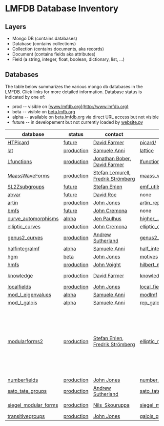 # LMFDB Database Inventory

## Layers
* Mongo DB (contains databases)
* Database (contains collections)
* Collection (contains documents, aka records)
* Document (contains fields aka attributes)
* Field (a string, integer, float, boolean, dictionary, list, ...)

## Databases

The table below summarizes the various mongo db databases in the LMFDB.  Click links for more detailed information.
Database status is indicated by one of:
* prod -- visible on [www.lmfdb.org](http://www.lmfdb.org)
* beta -- visible on [beta.lmfb.org](http://beta.lmfdb.org)
* alpha -- available on [beta.lmfdb.org](http://beta.lmfdb.org) via direct URL access but not visible
* future -- in developement but not currently loaded by [website.py](https://github.com/LMFDB/lmfdb/blob/master/lmfdb/website.py)

|database|status|contact|code|collections|
|---|---|---|---|---|
|[HTPicard](https://github.com/LMFDB/lmfdb-inventory/blob/master/db-HTPicard.md)|[future](https://github.com/LMFDB/lmfdb/issues/1431#issuecomment-225549206)|[David Farmer](https://github.com/davidfarmer)|[picard/](https://github.com/LMFDB/lmfdb/tree/master/lmfdb/modular_forms/maass_forms/picard/)|[picard](http://beta.lmfdb.org/api/HTPicard/picard)|
|[lat](https://github.com/LMFDB/lmfdb-inventory/blob/master/db-Lattices.md)|[production](http://www.lmfdb.org/Lattice)|[Samuele Anni](https://github.com/sanni85)|[lattice](https://github.com/LMFDB/lmfdb/tree/master/lmfdb/lattice/)|[lat](http://www.lmfdb.org/api/Lattices/lat)|
|[Lfunctions](https://github.com/LMFDB/lmfdb-inventory/blob/master/db-Lfunctions.md)|[production](http://www.lmfdb.org/L/)|[Jonathan Bober](https://github.com/jwbober), [David&nbsp;Farmer](https://github.com/davidfarmer)|[lfunctions](https://github.com/LMFDB/lmfdb/tree/master/lmfdb/lfunctions)|[instances](http://www.lmfdb.org/api/Lfunctions/instances), [Lfunctions](http://www.lmfdb.org/api/Lfunctions/Lfunctions)|
|[MaassWaveForms](https://github.com/LMFDB/lmfdb-inventory/blob/master/db-MaassWaveForms.md)|[production](http://www.lmfdb.org/ModularForm/GL2/Q/Maass/)|[Stefan Lemurell](https://github.com/lemurell), [Fredrik&nbsp;Strömberg](https://github.com/fredstro)|[maass_waveforms](https://github.com/LMFDB/lmfdb/tree/master/lmfdb/modular_forms/maass_forms/maass_waveforms/)|to be added|
|[SL2Zsubgroups](https://github.com/LMFDB/lmfdb-inventory/blob/master/db-SL2Zsubgroups.md)|[future](https://github.com/LMFDB/lmfdb/issues/1407)|[Stefan Ehlen](https://github.com/sehlen)|[emf_utils.py](https://github.com/LMFDB/lmfdb/tree/master/lmfdb/modular_forms/elliptic_modular_forms/backend/emf_utils.py)|[groups](http://beta.lmfdb.org/api/SL2Zsubgroups/groups)|
|[abvar](https://github.com/LMFDB/lmfdb-inventory/blob/master/db-abvar.md)|[future](https://github.com/LMFDB/lmfdb/issues/1431#issuecomment-225533734)|[David Roe](https://github.com/roed314)|none|[fq_iosg](http://beta.lmfdb.org/api/abvar/fq_isog)|
|[artin](https://github.com/LMFDB/lmfdb-inventory/blob/master/db-artin.md)|[production](http://www.lmfdb.org/ArtinRepresentation/)|[John Jones](https://github.com/jwj61)|[artin_representations](https://github.com/LMFDB/lmfdb/tree/master/lmfdb/artin_representations)|[representations](http://www.lmfdb.org/api/artin/representations), [field_data](http://www.lmfdb.org/api/artin/field_data)|
|[bmfs](https://github.com/LMFDB/lmfdb-inventory/edit/master/db-bmfs.md)|[future](https://github.com/LMFDB/lmfdb/issues/1431#issuecomment-225529987)|[John Cremona](https://github.com/JohnCremona)|none|[dimensions](http://beta.lmfdb.org/api/bmfs/dimensions)|
|[curve_automorphisms](https://github.com/LMFDB/lmfdb-inventory/edit/master/db-curve_automorphisms.md)|[alpha](http://beta.lmfdb.org/HigherGenus/C/aut/)|[Jen Paulhus](https://github.com/jenpaulhus)|[higher_..._automorphisms](https://github.com/LMFDB/lmfdb/tree/master/lmfdb/higher_genus_w_automorphisms)|[families](http://beta.lmfdb.org/api/curve_automorphisms/families)|
|[elliptic_curves](https://github.com/LMFDB/lmfdb-inventory/edit/master/db-elliptic_curves.md)|[production](http://www.lmfdb.org/EllipticCurve/)|[John Cremona](https://github.com/JohnCremona)|[elliptic_curves](https://github.com/LMFDB/lmfdb/tree/master/lmfdb/elliptic_curves/)|[curves](http://www.lmfdb.org/api/elliptic_curves/curves), [nfcurves](http://www.lmfdb.org/api/elliptic_curves/nfcurves), [padic_db](http://www.lmfdb.org/api/elliptic_curves/padic_db)|
|[genus2_curves](https://github.com/LMFDB/lmfdb-inventory/blob/master/db-genus2_curves.md)|[production](http://www.lmfdb.org/Genus2Curve/Q/)|[Andrew Sutherland](https://github.com/AndrewVSutherland)|[genus2_curves](https://github.com/LMFDB/lmfdb/tree/master/lmfdb/genus2_curves/)|[curves](http://www.lmfdb.org/api/genus2_curves/curves), [endomorphisms](http://www.lmfdb.org/api/genus2_curves/endomorphisms)|
|[halfintegralmf](https://github.com/LMFDB/lmfdb-inventory/blob/master/db-halfintegralmf.md)|[alpha](http://beta.lmfdb.org/ModularForm/GL2/Q/holomorphic/half/)|[Samuele Anni](https://github.com/sanni85)|[half_integral_weight_forms](https://github.com/LMFDB/lmfdb/tree/master/lmfdb/half_integral_weight_forms)|[forms](http://beta.lmfdb.org/api/halfintegralmf/forms)|
|[hgm](https://github.com/LMFDB/lmfdb-inventory/blob/master/db-hgm.md)|[beta](http://beta.lmfdb.org/Motive/Hypergeometric/Q/)|[John Jones](https://github.com/jwj61)|[motives](https://github.com/LMFDB/lmfdb/tree/master/lmfdb/motives)|[families](http://beta.lmfdb.org/api/hgm/families), [motives](http://beta.lmfdb.org/api/hgm/motives)|
|[hmfs](https://github.com/LMFDB/lmfdb-inventory/blob/master/db-hmfs.md)|[production](http://www.lmfdb.org/ModularForm/GL2/TotallyReal/)|[John Voight](https://github.com/jvoight)|[hilbert_modular_forms](https://github.com/LMFDB/lmfdb/tree/master/lmfdb/hilbert_modular_forms)|[fields](http://www.lmfdb.org/api/hmfs/fields), [forms](http://www.lmfdb.org/api/hmfs/forms)|
|[knowledge](https://github.com/LMFDB/lmfdb-inventory/edit/master/db-knowledge.md)|[production](http://www.lmfdb.org/knowledge)|[David Farmer](https://github.com/davidfarmer)|[knowledge](https://github.com/LMFDB/lmfdb/tree/master/lmfdb/knowledge/)|[meta](http://www.lmfdb.org/api/knowledge/meta), [knowls](http://www.lmfdb.org/api/knowledge/knowls), [deleted_knowls](http://www.lmfdb.org/api/knowledge/deleted_knowls), [history](http://www.lmfdb.org/api/knowledge/history)|
|[localfields](https://github.com/LMFDB/lmfdb-inventory/blob/master/db-localfields.md)|[production](http://www.lmfdb.org/LocalField)|[John Jones](https://github.com/jwj61)|[local_fields](https://github.com/LMFDB/lmfdb/tree/master/lmfdb/local_fields)|[fields](http://www.lmfdb.org/api/local_fields/fields)|
|[mod_l_eigenvalues](https://github.com/LMFDB/lmfdb-inventory/edit/master/db-mod_l_eigenvalues.md)|[alpha](http://beta.lmfdb.org/ModularForm/GL2/ModL/)|[Samuele Anni](https://github.com/sanni85)|[modlmf](https://github.com/LMFDB/lmfdb/tree/master/lmfdb/modlmf)|[modlmf](http://beta.lmfdb.org/api/mod_l_eigenvalues/modlmf)|
|[mod_l_galois](https://github.com/LMFDB/lmfdb-inventory/blob/master/db-mod_l_galois.md)|[alpha](http://beta.lmfdb.org/Representation/Galois/ModL/)|[Samuele Anni](https://github.com/sanni85)|[rep_galois_modl](https://github.com/LMFDB/lmfdb/tree/master/lmfdb/rep_galois_modl)|[reps](http://beta.lmfdb.org/api/mod_l_galois/reps)|
|[modularforms2](https://github.com/LMFDB/lmfdb-inventory/edit/master/db-modularforms2.md)|[production](http://www.lmfdb.org/ModularForm/GL2/Q/holomorphic/)|[Stefan Ehlen](https://github.com/sehlen), [Fredrik Strömberg](https://github.com/fredstro)|[elliptic_modular_forms](https://github.com/LMFDB/lmfdb/tree/master/lmfdb/modular_forms/elliptic_modular_forms)|[dimension_table](http://www.lmfdb.org/api/modularforms2/dimension_table), [webchar](http://www.lmfdb.org/api/modularforms2/webchar), [webchar.chunks](http://www.lmfdb.org/api/modularforms2/webchar.chunks), [webchar.files](http://www.lmfdb.org/api/modularforms2/webchar.files), [webmodformspace](http://www.lmfdb.org/api/modularforms2/webnewforms), [webnewformspace.chunks](http://www.lmfdb.org/api/modularforms2/webmodformspace.chunks), [webnewformspace.files](http://www.lmfdb.org/api/modularforms2/webmodformspace.files), [webnewforms](http://www.lmfdb.org/api/modularforms2/webnewforms), [webnewforms.chunks](http://www.lmfdb.org/api/modularforms2/webnewforms.chunks), [webnewforms.files](http://www.lmfdb.org/api/modularforms2/webnewforms.files), [webeigenvalues](http://www.lmfdb.org/api/modularforms2/webeigenvalues.files), [webeigenvalues.files](http://www.lmfdb.org/api/modularforms2/webeigenvalues.files)|
|[numberfields](https://github.com/LMFDB/lmfdb-inventory/blob/master/db-numberfields.md)|[production](http://www.lmfdb.org/NumberField)|[John Jones](https://github.com/jwj61)|[number_fields](https://github.com/LMFDB/lmfdb/tree/master/lmfdb/number_fields)|[fields](http://www.lmfdb.org/api/numberfields/fields)|
|[sato_tate_groups](https://github.com/LMFDB/lmfdb-inventory/blob/master/db-sato_tate_groups.md)|[production](http://www.lmfdb.org/SatoTateGroup)|[Andrew Sutherland](https://github.com/AndrewVSutherland)|[sato_tate_groups](https://github.com/LMFDB/lmfdb/tree/master/lmfdb/sato_tate_groups/)|[st_groups](http://www.lmfdb.org/api/sato_tate_groups/st_groups), [st0_groups](http://www.lmfdb.org/api/sato_tate_groups/st_groups), [small_groups](http://www.lmfdb.org/api/sato_tate_groups/small_groups)|
|[siegel_modular_forms](https://github.com/LMFDB/lmfdb-inventory/blob/master/db-siegel_modular_forms.md)|[production](http://www.lmfdb.org/ModularForm/GSp/Q/)|[Nils&nbsp; Skouruppa](https://github.com/nilsskoruppa)|[siegel_modular_forms](https://github.com/LMFDB/lmfdb/tree/master/lmfdb/siegel_modular_forms)|[dimensions](http://www.lmfdb.org/api/siegel_modular_forms/dimensions), [samples](http://www.lmfdb.org/api/siegel_modular_forms/samples), [experimental_samples](http://www.lmfdb.org/api/siegel_modular_forms/experimental_samples)|
|[transitivegroups](https://github.com/LMFDB/lmfdb-inventory/blob/master/db-transitivegroups.md)|[production](http://www.lmfdb.org/GaloisGroup)|[John Jones](https://github.com/jwj61)|[galois_groups](https://github.com/LMFDB/lmfdb/tree/master/lmfdb/galois_groups)|[groups](http://www.lmfdb.org/api/transitivegroups/groups), [Gmodules](http://www.lmfdb.org/api/transitivegroups/Gmodules)|

